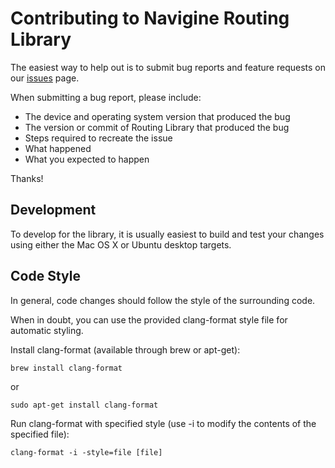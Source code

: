 # Contributing to Navigine Routing Library

The easiest way to help out is to submit bug reports and feature requests on our [issues](https://github.com/Navigine/Indoor-Routing-Library/issues) page.

When submitting a bug report, please include:

 - The device and operating system version that produced the bug
 - The version or commit of Routing Library that produced the bug
 - Steps required to recreate the issue
 - What happened
 - What you expected to happen

Thanks!

## Development

To develop for the library, it is usually easiest to build and test your changes using either the Mac OS X or Ubuntu desktop targets.

## Code Style

In general, code changes should follow the style of the surrounding code.

When in doubt, you can use the provided clang-format style file for automatic styling.

Install clang-format (available through brew or apt-get):
```
brew install clang-format
```
or
```
sudo apt-get install clang-format
```

Run clang-format with specified style (use -i to modify the contents of the specified file):
```
clang-format -i -style=file [file]
```
